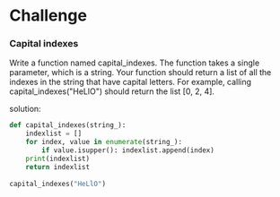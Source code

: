 # Challenge
### Capital indexes
Write a function named capital_indexes. The function takes a single parameter, which is a string. Your function should return a list of all the indexes in the string that have capital letters.
For example, calling capital_indexes("HeLlO") should return the list [0, 2, 4].

solution:
```python
def capital_indexes(string_):
    indexlist = []
    for index, value in enumerate(string_):
        if value.isupper(): indexlist.append(index)
    print(indexlist)
    return indexlist
            
capital_indexes("HeLlO")
```